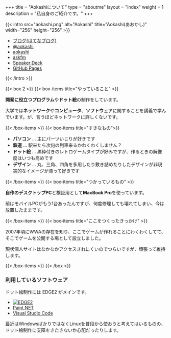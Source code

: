 +++
title = "Aokashiについて"
type = "aboutme"
layout = "index"
weight = 1
description = "私自身のご紹介です。"
+++

{{< intro src="aokashi.png" alt="Aokashi" title="Aokashi(あおかし)" width="256" height="256" >}}
  <div class="social_menu">
  <ul>
    <li class="social_menu-items is-blog"><a href="http://aokashi.hatenablog.jp" title="Aokashi Room">ブログ(はてなブログ)</a></li>
    <li class="social_menu-items is-twitter"><a href="https://twitter.com/aokashi" title="Aokashi(あおかし)(@aokashi)">@aokashi</a></li>
    <li class="social_menu-items is-github"><a href="https://github.com/aokashi" title="aokashi(Aokashi)">aokashi</a></li>
    <li class="social_menu-items is-askfm"><a href="https://ask.fm/aokashi" title="Aokashi(@aokashi)">askfm</a></li>
    <li class="social_menu-items is-speakerdeck"><a href="https://speakerdeck.com/aokashi" title="Presentations by Aokashi">Speaker Deck</a></li>
    <li class="social_menu-items"><a href="https://aokashi.github.io/" title="Aokashi Home Pages">GitHub Pages</a></li>
  </div>
{{< /intro >}}

{{< box 2 >}}
  {{< box-items title="やっていること" >}}
    <p><strong>開発に役立つプログラム</strong>や<strong>ドット絵</strong>の制作をしています。</p>
    <p>大学では<strong>ネットワーク</strong>や<strong>コンピュータ</strong>、<strong>ソフトウェア</strong>に関することを講義で学んでいます。が、言うほどネットワークに詳しくないです。</p>
  {{< /box-items >}}
  {{< box-items title="すきなもの">}}
    <ul>
      <li><strong>パソコン</strong> ... 主にパーツいじりが好きです</li>
      <li><strong>鉄道</strong> ... 駅来たら次何の列車来るかわくわくしません？</li>
      <li><strong>ドット絵</strong> ... 黒枠付きのレトロゲームタイプが好みですが、作るときの解像度はいつも高めです</li>
      <li><strong>デザイン</strong> ... 丸、三角、四角を多用したり敷き詰めたりしたデザインが非現実的なイメージが漂って好きです</li>
    </ul>
  {{< /box-items >}}
  {{< box-items title="つかっているもの" >}}
    <p><strong>自作のデスクトップPC</strong>と検証用として<strong>MacBook Pro</strong>を使っています。</p>
    <p>前はモバイルPCがもう1台あったんですが、何度修理しても壊れてしまい、今は放置したままです。</p>
  {{< /box-items >}}
  {{< box-items title="ここをつくったきっかけ" >}}
    <p>2007年頃にWWAの存在を知り、ここでゲームが作れることにわくわくしてて、そこでゲームを公開する場として設立しました。</p>
    <p>現状個人サイトはなかなかアクセスされにくいのでつらいですが、頑張って維持します。</p>
  {{< /box-items >}}
{{< /box >}}

### 利用しているソフトウェア
ドット絵制作には EDGE2 がメインです。

- [![EDGE2](http://takabosoft.com/wp-content/themes/takabosoft/edge2/banner00.png)](http://takabosoft.com/edge2)
- [Paint.NET](http://www.getpaint.net/)
- [Visual Studio Code](https://code.visualstudio.com)

最近はWindowsばかりではなくLinuxを普段から使おうと考えてはいるものの、ドット絵制作に支障をきたさないか心配だったりします。
